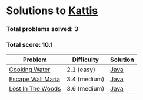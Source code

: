 # Solutions to [Kattis](https://open.kattis.com/problems)

### Total problems solved: **3**
### Total score: **10.1**

| Problem | Difficulty | Solution |
| ------- | ---------- | -------- |
|[Cooking Water](https://open.kattis.com/problems/cookingwater)| 2.1 (easy) |[Java](CookingWater/CookingWater.java)|
|[Escape Wall Maria](https://open.kattis.com/problems/escapewallmaria)| 3.4 (medium) |[Java](EscapeWallMaria/EscapeWallMaria.java)|
|[Lost In The Woods](https://open.kattis.com/problems/lostinthewoods)| 3.6 (medium) |[Java](LostInTheWoods/LostInTheWoods.java)|
